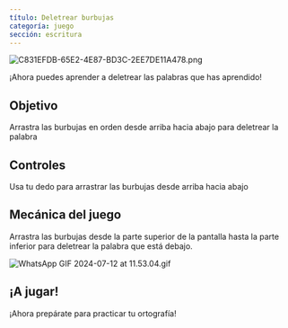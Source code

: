 ```yaml
---
título: Deletrear burbujas
categoría: juego
sección: escritura
---
```

![C831EFDB-65E2-4E87-BD3C-2EE7DE11A478.png](https://help.Studycat.com/hc/article_attachments/34786813307289)

¡Ahora puedes aprender a deletrear las palabras que has aprendido!

## Objetivo

Arrastra las burbujas en orden desde arriba hacia abajo para deletrear la palabra

## Controles

Usa tu dedo para arrastrar las burbujas desde arriba hacia abajo

## Mecánica del juego

Arrastra las burbujas desde la parte superior de la pantalla hasta la parte inferior para deletrear la palabra que está debajo.

![WhatsApp GIF 2024-07-12 at 11.53.04.gif](https://help.Studycat.com/hc/article_attachments/34964575773977)

## ¡A jugar!

¡Ahora prepárate para practicar tu ortografía!
